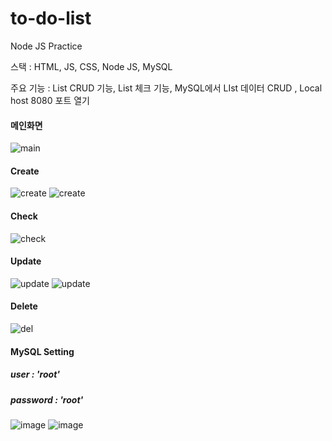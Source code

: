 # to-do-list

Node JS Practice

스택 : HTML, JS, CSS, Node JS, MySQL

주요 기능 : List CRUD 기능, List 체크 기능, MySQL에서 LIst 데이터 CRUD , Local host 8080 포트 열기

#### 메인화면

![main](https://user-images.githubusercontent.com/75817235/108217420-e6f7a100-7176-11eb-8ff1-5f7f3894fe89.PNG)

#### Create

![create](https://user-images.githubusercontent.com/75817235/108217429-e8c16480-7176-11eb-8b0e-af52d363b907.PNG)
![create](https://user-images.githubusercontent.com/75817235/108217413-e52ddd80-7176-11eb-8a2d-6b72280046f1.PNG)

#### Check

![check](https://user-images.githubusercontent.com/75817235/108217421-e6f7a100-7176-11eb-9d0f-29c9b8dafa1c.PNG)

#### Update

![update](https://user-images.githubusercontent.com/75817235/108217423-e7903780-7176-11eb-9c51-f675e6203a2c.PNG)
![update](https://user-images.githubusercontent.com/75817235/108217426-e828ce00-7176-11eb-8f65-821e86a0f3eb.PNG)

#### Delete

![del](https://user-images.githubusercontent.com/75817235/108217428-e828ce00-7176-11eb-8217-814b1f0f7890.PNG)

#### MySQL Setting 
##### user : 'root'
##### password : 'root'

![image](https://user-images.githubusercontent.com/75817235/108217418-e65f0a80-7176-11eb-9427-7116d7188582.PNG)
![image](https://user-images.githubusercontent.com/75817235/108217417-e5c67400-7176-11eb-8f97-2c5262db5f11.PNG)
